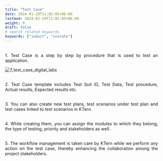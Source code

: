 ```yaml
---
title: "Test Case"
date: 2024-01-19T11:02:05+06:00
lastmod: 2024-01-19T11:02:05+06:00
weight: 9
draft: false
# search related keywords
keywords: ["induct", "instate"]
---
```

<div style='text-align: justify;'>

</br>1. Test Case is a step by step by procedure that is used to test an application. 

![7_test_case_digital_labs](https://storage.googleapis.com/ktern-public-files/product-documentation/Digital%20Labs/7_test_case_digital_labs.png)

</br>2. Test Case template includes Test Suit ID, Test Data, Test procedure, Actual results, Expected results etc.  

</br>3. You can also create new test plans, test scenarios under test plan and test cases linked to test scenarios in KTern. 

</br>4. While creating them, you can assign the modules to which they belong, the type of testing, priority and stakeholders as well. 

</br>5. The workflow management is taken care by KTern while we perform any action on the test case, thereby enhancing the collaboration among the project stakeholders.

</div>